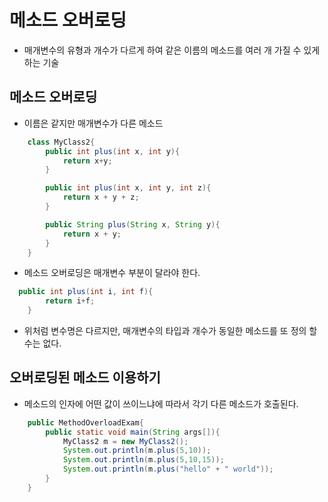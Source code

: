 # 메소드 오버로딩

- 매개변수의 유형과 개수가 다르게 하여 같은 이름의 메소드를 여러 개 가질 수 있게하는 기술

## 메소드 오버로딩

- 이름은 같지만 매개변수가 다른 메소드

```java
    class MyClass2{
        public int plus(int x, int y){
            return x+y;
        }

        public int plus(int x, int y, int z){
            return x + y + z;
        }

        public String plus(String x, String y){
            return x + y;
        }
    }
```

- 메소드 오버로딩은 매개변수 부분이 달라야 한다.

```java
  public int plus(int i, int f){
        return i+f;
    }
```

- 위처럼 변수명은 다르지만, 매개변수의 타입과 개수가 동일한 메소드를 또 정의 할 수는 없다.

## 오버로딩된 메소드 이용하기

- 메소드의 인자에 어떤 값이 쓰이느냐에 따라서 각기 다른 메소드가 호출된다.

```java
    public MethodOverloadExam{
        public static void main(String args[]){
            MyClass2 m = new MyClass2();
            System.out.println(m.plus(5,10));
            System.out.println(m.plus(5,10,15));
            System.out.println(m.plus("hello" + " world"));
        }
    }
```

